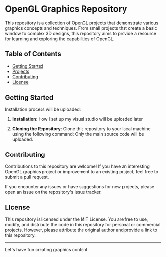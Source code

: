 # OpenGL Graphics Repository

This repository is a collection of OpenGL projects that demonstrate various graphics concepts and techniques. From small projects that create a basic window to complex 3D designs, this repository aims to provide a resource for learning and exploring the capabilities of OpenGL.


## Table of Contents

- [Getting Started](#getting-started)
- [Projects](#projects)
- [Contributing](#contributing)
- [License](#license)

## Getting Started

Installation process will be uploaded:

1. **Installation**: How I set up my visual studio will be uploaded later

2. **Cloning the Repository**: Clone this repository to your local machine using the following command: Only the main source code will be uploaded.


## Contributing

Contributions to this repository are welcome! If you have an interesting OpenGL graphics project or improvement to an existing project, feel free to submit a pull request.

If you encounter any issues or have suggestions for new projects, please open an issue on the repository's issue tracker.

## License

This repository is licensed under the MIT License. You are free to use, modify, and distribute the code in this repository for personal or commercial projects. However, please attribute the original author and provide a link to this repository.

---

Let's have fun creating graphics content


